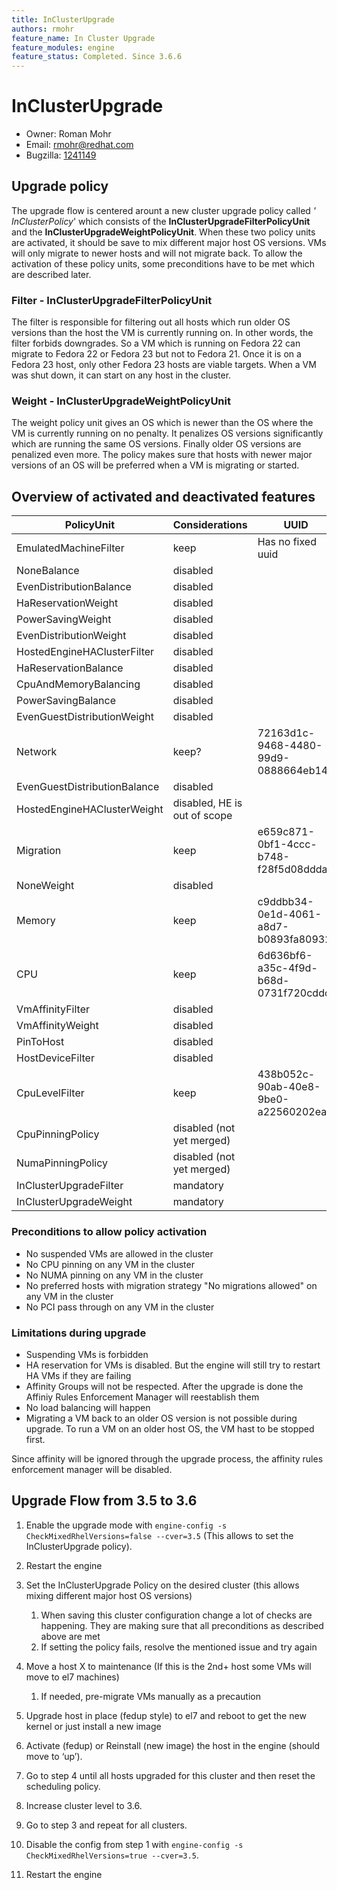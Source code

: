 ```yaml
---
title: InClusterUpgrade
authors: rmohr
feature_name: In Cluster Upgrade
feature_modules: engine
feature_status: Completed. Since 3.6.6
---
```


# InClusterUpgrade

*   Owner: Roman Mohr
*   Email: <rmohr@redhat.com>
*   Bugzilla: [1241149](//bugzilla.redhat.com/show_bug.cgi?id=1241149)

## Upgrade policy

The upgrade flow is centered arount a new cluster upgrade policy called *' InClusterPolicy*' which consists of the **InClusterUpgradeFilterPolicyUnit** and the **InClusterUpgradeWeightPolicyUnit**. When these two policy units are activated, it should be save to mix different major host OS versions. VMs will only migrate to newer hosts and will not migrate back. To allow the activation of these policy units, some preconditions have to be met which are described later.

### Filter - InClusterUpgradeFilterPolicyUnit

The filter is responsible for filtering out all hosts which run older OS versions than the host the VM is currently running on. In other words, the filter forbids downgrades. So a VM which is running on Fedora 22 can migrate to Fedora 22 or Fedora 23 but not to Fedora 21. Once it is on a Fedora 23 host, only other Fedora 23 hosts are viable targets. When a VM was shut down, it can start on any host in the cluster.

### Weight - InClusterUpgradeWeightPolicyUnit

The weight policy unit gives an OS which is newer than the OS where the VM is currently running on no penalty. It penalizes OS versions significantly which are running the same OS versions. Finally older OS versions are penalized even more. The policy makes sure that hosts with newer major versions of an OS will be preferred when a VM is migrating or started.

## Overview of activated and deactivated features

| PolicyUnit                   | Considerations               | UUID                                 |
|------------------------------|------------------------------|--------------------------------------|
| EmulatedMachineFilter        | keep                         | Has no fixed uuid                    |
| NoneBalance                  | disabled                     |
| EvenDistributionBalance      | disabled                     |
| HaReservationWeight          | disabled                     |
| PowerSavingWeight            | disabled                     |
| EvenDistributionWeight       | disabled                     |
| HostedEngineHAClusterFilter  | disabled                     |
| HaReservationBalance         | disabled                     |
| CpuAndMemoryBalancing        | disabled                     |
| PowerSavingBalance           | disabled                     |
| EvenGuestDistributionWeight  | disabled                     |
| Network                      | keep?                        | 72163d1c-9468-4480-99d9-0888664eb143 |
| EvenGuestDistributionBalance | disabled                     |
| HostedEngineHAClusterWeight  | disabled, HE is out of scope |
| Migration                    | keep                         | e659c871-0bf1-4ccc-b748-f28f5d08ddda |
| NoneWeight                   | disabled                     |
| Memory                       | keep                         | c9ddbb34-0e1d-4061-a8d7-b0893fa80932 |
| CPU                          | keep                         | 6d636bf6-a35c-4f9d-b68d-0731f720cddc |
| VmAffinityFilter             | disabled                     |
| VmAffinityWeight             | disabled                     |
| PinToHost                    | disabled                     |
| HostDeviceFilter             | disabled                     |
| CpuLevelFilter               | keep                         | 438b052c-90ab-40e8-9be0-a22560202ea6 |
| CpuPinningPolicy             | disabled (not yet merged)    |
| NumaPinningPolicy            | disabled (not yet merged)    |
| InClusterUpgradeFilter       | mandatory                    |
| InClusterUpgradeWeight       | mandatory                    |

### Preconditions to allow policy activation

*   No suspended VMs are allowed in the cluster
*   No CPU pinning on any VM in the cluster
*   No NUMA pinning on any VM in the cluster
*   No preferred hosts with migration strategy "No migrations allowed" on any VM in the cluster
*   No PCI pass through on any VM in the cluster

### Limitations during upgrade

*   Suspending VMs is forbidden
*   HA reservation for VMs is disabled. But the engine will still try to restart HA VMs if they are failing
*   Affinity Groups will not be respected. After the upgrade is done the Affiniy Rules Enforcement Manager will reestablish them
*   No load balancing will happen
*   Migrating a VM back to an older OS version is not possible during upgrade. To run a VM on an older host OS, the VM hast to be stopped first.

Since affinity will be ignored through the upgrade process, the affinity rules enforcement manager will be disabled.

## Upgrade Flow from 3.5 to 3.6

1.  Enable the upgrade mode with `engine-config -s CheckMixedRhelVersions=false --cver=3.5` (This allows to set the InClusterUpgrade policy).
2.  Restart the engine
3.  Set the InClusterUpgrade Policy on the desired cluster (this allows mixing different major host OS versions)
    1.  When saving this cluster configuration change a lot of checks are happening. They are making sure that all preconditions as described above are met
    2.  If setting the policy fails, resolve the mentioned issue and try again

4.  Move a host X to maintenance (If this is the 2nd+ host some VMs will move to el7 machines)
    1.  If needed, pre-migrate VMs manually as a precaution

5.  Upgrade host in place (fedup style) to el7 and reboot to get the new kernel or just install a new image
6.  Activate (fedup) or Reinstall (new image) the host in the engine (should move to ‘up’).
7.  Go to step 4 until all hosts upgraded for this cluster and then reset the scheduling policy.
8.  Increase cluster level to 3.6.
9.  Go to step 3 and repeat for all clusters.
10. Disable the config from step 1 with `engine-config -s CheckMixedRhelVersions=true --cver=3.5`.
11. Restart the engine
